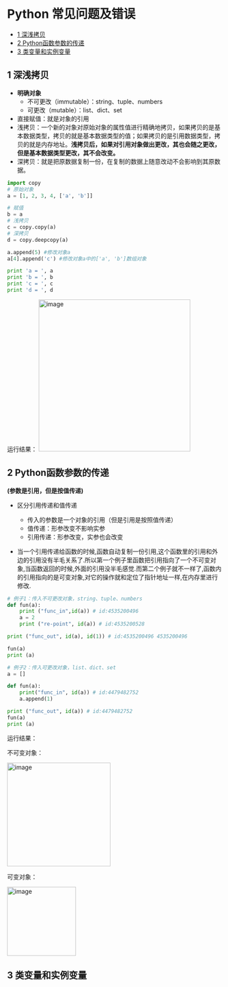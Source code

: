 # Python 常见问题及错误
* [1 深浅拷贝](#1-深浅拷贝)
* [2 Python函数参数的传递](#2-Python函数参数的传递)
* [3 类变量和实例变量](#3-类变量和实例变量)

## 1 深浅拷贝
+ **明确对象**
  +  不可更改（immutable）：string、tuple、numbers
  +  可更改（mutable）：list、dict、set
+ 直接赋值：就是对象的引用
+ 浅拷贝：一个新的对象对原始对象的属性值进行精确地拷贝，如果拷贝的是基本数据类型，拷贝的就是基本数据类型的值；如果拷贝的是引用数据类型，拷贝的就是内存地址。**浅拷贝后，如果对引用对象做出更改，其也会随之更改，但是基本数据类型更改，其不会改变。**
+ 深拷贝：就是把原数据复制一份，在复制的数据上随意改动不会影响到其原数据。

```python
import copy
# 原始对象
a = [1, 2, 3, 4, ['a', 'b']] 

# 赋值
b = a
# 浅拷贝
c = copy.copy(a)
# 深拷贝
d = copy.deepcopy(a)

a.append(5) #修改对象a
a[4].append('c') #修改对象a中的['a', 'b']数组对象

print 'a = ', a
print 'b = ', b
print 'c = ', c
print 'd = ', d
```
运行结果：
<img width="355" alt="image" src="https://user-images.githubusercontent.com/45594667/153817160-c74c1d68-8781-4861-a82c-470cd0ffeba0.png">


## 2 Python函数参数的传递

**(参数是引用，但是按值传递)**
+ 区分引用传递和值传递
  - 传入的参数是一个对象的引用（但是引用是按照值传递）
  - 值传递：形参改变不影响实参
  - 引用传递：形参改变，实参也会改变

+ 当一个引用传递给函数的时候,函数自动复制一份引用,这个函数里的引用和外边的引用没有半毛关系了.所以第一个例子里函数把引用指向了一个不可变对象,当函数返回的时候,外面的引用没半毛感觉.而第二个例子就不一样了,函数内的引用指向的是可变对象,对它的操作就和定位了指针地址一样,在内存里进行修改.

```python
# 例子1：传入不可更改对象，string、tuple、numbers
def fun(a):
    print ("func_in",id(a)) # id:4535200496
    a = 2
    print ("re-point", id(a)) # id:4535200528

print ("func_out", id(a), id(1)) # id:4535200496 4535200496

fun(a)
print (a)

# 例子2：传入可更改对象，list、dict、set
a = []

def fun(a):
    print("func_in", id(a)) # id:4479482752
    a.append(1)

print ("func_out", id(a)) # id:4479482752
fun(a)
print (a)

```
运行结果：

不可变对象：

<img width="242" alt="image" src="https://user-images.githubusercontent.com/45594667/153855185-d48b0a92-f2d5-40cf-8722-8e16c418edb1.png">

可变对象：

<img width="161" alt="image" src="https://user-images.githubusercontent.com/45594667/153855105-b9178874-8f2a-426c-b93c-d532f38a505d.png">

## 3 类变量和实例变量



